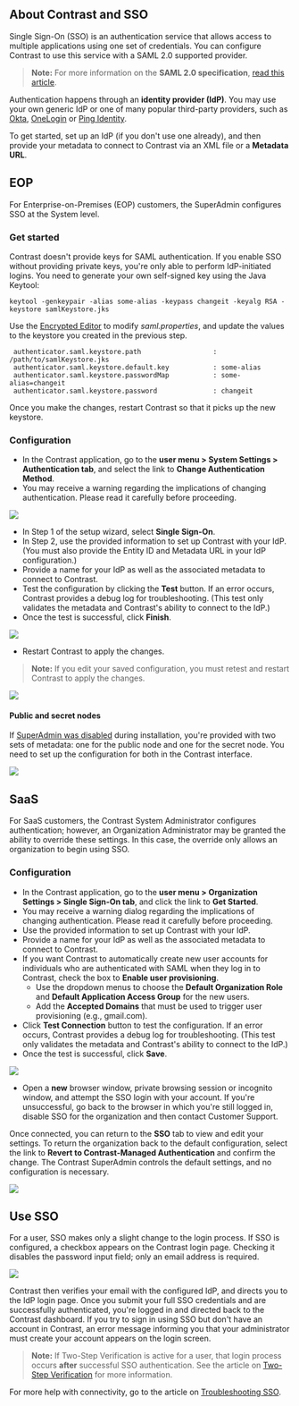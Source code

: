 <!--
title: "Configuring Single Sign-On (SSO)"
description: "TeamServer can be configured to utilize Single Sign On Authentication"
tags: "installation setup SSO Single Sign-On configuration authentication"
-->

## About Contrast and SSO

Single Sign-On (SSO) is an authentication service that allows access to multiple applications using one set of credentials. You can configure Contrast to use this service with a SAML 2.0 supported provider. 

> **Note:** For more information on the **SAML 2.0 specification**, [read this article](https://docs.oasis-open.org/security/saml/v2.0/saml-core-2.0-os.pdf).

Authentication happens through an **identity provider (IdP)**. You may use your own generic IdP or one of many popular third-party providers, such as [Okta](https://www.okta.com/), [OneLogin](https://www.onelogin.com/) or [Ping Identity](https://www.pingidentity.com/en.html).

To get started, set up an IdP (if you don't use one already), and then provide your metadata to connect to Contrast via an XML file or a **Metadata URL**.

## EOP

For Enterprise-on-Premises (EOP) customers, the SuperAdmin configures SSO at the System level. <!-- If users are identified with a user ID rather than an email address, those accounts don’t automatically transfer over to the SSO configuration and must be recreated. --> 

### Get started

Contrast doesn't provide keys for SAML authentication. If you enable SSO without providing private keys, you're only able to perform IdP-initiated logins. You need to generate your own self-signed key using the Java Keytool:

```
keytool -genkeypair -alias some-alias -keypass changeit -keyalg RSA -keystore samlKeystore.jks
```

Use the [Encrypted Editor](installation-setupconfig.html#encrypt) to modify *saml.properties*, and update the values to the keystore you created in the previous step. 

```
 authenticator.saml.keystore.path                  : /path/to/samlKeystore.jks
 authenticator.saml.keystore.default.key           : some-alias
 authenticator.saml.keystore.passwordMap           : some-alias=changeit
 authenticator.saml.keystore.password              : changeit
```
 
Once you make the changes, restart Contrast so that it picks up the new keystore. 

### Configuration 

* In the Contrast application, go to the **user menu > System Settings > Authentication tab**, and select the link to **Change Authentication Method**.
* You may receive a warning regarding the implications of changing authentication. Please read it carefully before proceeding.

<a href="assets/images/SSOWarning.png" rel="lightbox" title="Warning Dialog"><img class="thumbnail" src="assets/images/SSOWarning.png"/></a>

* In Step 1 of the setup wizard, select **Single Sign-On**.
* In Step 2, use the provided information to set up Contrast with your IdP. (You must also provide the Entity ID and Metadata URL in your IdP configuration.)
* Provide a name for your IdP as well as the associated metadata to connect to Contrast.
* Test the configuration by clicking the **Test** button. If an error occurs, Contrast provides a debug log for troubleshooting. (This test only validates the metadata and Contrast's ability to connect to the IdP.)  
* Once the test is successful, click **Finish**.

<a href="assets/images/SSOConfig.png" rel="lightbox" title="Single Sign-On Configuration"><img class="thumbnail" src="assets/images/SSOConfig.png"/></a>

* Restart Contrast to apply the changes.

>**Note:** If you edit your saved configuration, you must retest and restart Contrast to apply the changes.

<a href="assets/images/SSOConfigRestart.png" rel="lightbox" title="Restart TeamServer to Apply Authentication Changes"><img class="thumbnail" src="assets/images/SSOConfigRestart.png"/></a>


#### Public and secret nodes

If [SuperAdmin was disabled](installation-setupinstall.html#disable-sa) during installation, you're provided with two sets of metadata: one for the public node and one for the secret node. You need to set up the configuration for both in the Contrast interface. 

<a href="assets/images/Configure-SAML-identity-provider.png" rel="lightbox" title="Configure your SAML Identity Provider"><img class="thumbnail" src="assets/images/Configure-SAML-identity-provider.png"/></a>


## SaaS 

For SaaS customers, the Contrast System Administrator configures authentication; however, an Organization Administrator may be granted the ability to override these settings. In this case, the override only allows an organization to begin using SSO.

<!-- If users are identified with a user ID rather than an email address, those accounts don’t automatically transfer over to the SSO configuration and must be recreated. -->

### Configuration

* In the Contrast application, go to the **user menu > Organization Settings > Single Sign-On tab**, and click the link to **Get Started**.
* You may receive a warning dialog regarding the implications of changing authentication. Please read it carefully before proceeding.
* Use the provided information to set up Contrast with your IdP.
* Provide a name for your IdP as well as the associated metadata to connect to Contrast.
* If you want Contrast to automatically create new user accounts for individuals who are authenticated with SAML when they log in to Contrast, check the box to **Enable user provisioning**.
  * Use the dropdown menus to choose the **Default Organization Role** and **Default Application Access Group** for the new users. 
  * Add the **Accepted Domains** that must be used to trigger user provisioning (e.g., gmail.com). 
* Click **Test Connection** button to test the configuration. If an error occurs, Contrast provides a debug log for troubleshooting. (This test only validates the metadata and Contrast's ability to connect to the IdP.)  
* Once the test is successful, click **Save**.

<a href="assets/images/Sso-setup-org-settings.png" rel="lightbox" title="Configure SSO in Organization Settings"><img class="thumbnail" src="assets/images/Sso-setup-org-settings.png"/></a>

* Open a **new** browser window, private browsing session or incognito window, and attempt the SSO login with your account. If you're unsuccessful, go back to the browser in which you're still logged in, disable SSO for the organization and then contact Customer Support. 

Once connected, you can return to the **SSO** tab to view and edit your settings. To return the organization back to the default configuration, select the link to **Revert to Contrast-Managed Authentication** and confirm the change. The Contrast SuperAdmin controls the default settings, and no configuration is necessary.

<a href="assets/images/Sso-org-settings-connected.png" rel="lightbox" title="Edit or revert SSO settings in Organization Settings"><img class="thumbnail" src="assets/images/Sso-org-settings-connected.png"/></a>

## Use SSO

For a user, SSO makes only a slight change to the login process. If SSO is configured, a checkbox appears on the Contrast login page. Checking it disables the password input field; only an email address is required. 

<a href="assets/images/SSOLogin.png" rel="lightbox" title="SSO Login"><img class="thumbnail" src="assets/images/SSOLogin.png"/></a>

Contrast then verifies your email with the configured IdP, and directs you to the IdP login page. Once you submit your full SSO credentials and are successfully authenticated, you're logged in and directed back to the Contrast dashboard. If you try to sign in using SSO but don't have an account in Contrast, an error message informing you that your administrator must create your account appears on the login screen.

>**Note:** If Two-Step Verification is active for a user, that login process occurs **after** successful SSO authentication. See the article on [Two-Step Verification](admin-orgsecurity.html#security-tsv) for more information. 

For more help with connectivity, go to the article on [Troubleshooting SSO](troubleshooting-auth.html#troubleshoot-sso). 

<!--
**Logging Out**
During IdP configuration, a logout landing page may be designated. This is simply a neutral place to direct users after logging out of their application(s). In the case that no page is specified, users will be directed to a default Contrast logout landing page.-->

